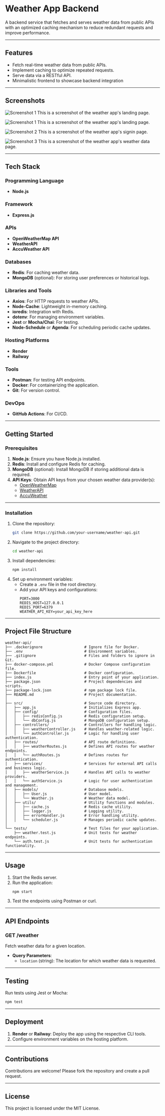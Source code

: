 # Weather App Backend
A backend service that fetches and serves weather data from public APIs with an optimized caching mechanism to reduce redundant requests and improve performance.

---

## Features
- Fetch real-time weather data from public APIs.
- Implement caching to optimize repeated requests.
- Serve data via a RESTful API.
- Minimalistic frontend to showcase backend integration

---

## Screenshots
![Screenshot 1](landing-page.png.png)
This is a screenshot of the weather app's landing page.

![Screenshot 1](signin-page.png.png)
This is a screenshot of the weather app's landing page.

![Screenshot 2](signup-page.png.png)
This is a screenshot of the weather app's signin page.

![Screenshot 3](weather-page.png.png)
This is a screenshot of the weather app's weather data page.

---

## Tech Stack

### **Programming Language**
- **Node.js**

### **Framework**
- **Express.js**

### **APIs**
- **OpenWeatherMap API**
- **WeatherAPI**
- **AccuWeather API**

### **Databases**
- **Redis**: For caching weather data.
- **MongoDB** (optional): For storing user preferences or historical logs.

### **Libraries and Tools**
- **Axios**: For HTTP requests to weather APIs.
- **Node-Cache**: Lightweight in-memory caching.
- **ioredis**: Integration with Redis.
- **dotenv**: For managing environment variables.
- **Jest** or **Mocha/Chai**: For testing.
- **Node-Schedule** or **Agenda**: For scheduling periodic cache updates.

### **Hosting Platforms**
- **Render**
- **Railway**

### **Tools**
- **Postman**: For testing API endpoints.
- **Docker**: For containerizing the application.
- **Git**: For version control.

### **DevOps**
- **GitHub Actions**: For CI/CD.

---

## Getting Started

### **Prerequisites**
1. **Node.js**: Ensure you have Node.js installed. 
2. **Redis**: Install and configure Redis for caching.
3. **MongoDB** (optional): Install MongoDB if storing additional data is required.
4. **API Keys**: Obtain API keys from your chosen weather data provider(s):
   - [OpenWeatherMap](https://openweathermap.org/api)
   - [WeatherAPI](https://www.weatherapi.com/)
   - [AccuWeather](https://developer.accuweather.com/)

---

### **Installation**
1. Clone the repository:
   ```bash
   git clone https://github.com/your-username/weather-api.git
   ```
2. Navigate to the project directory:
   ```bash
   cd weather-api
   ```
3. Install dependencies:
   ```bash
   npm install
   ```
4. Set up environment variables:
   - Create a `.env` file in the root directory.
   - Add your API keys and configurations:
     ```env
     PORT=3000
     REDIS_HOST=127.0.0.1
     REDIS_PORT=6379
     WEATHER_API_KEY=your_api_key_here
     ```

---

## Project File Structure
```
weather-api/
├── .dockerignore                   # Ignore file for Docker.
├── .env                            # Environment variables.
├── .gitignore                      # Files and folders to ignore in Git.
├── docker-compose.yml              # Docker Compose configuration file.
├── Dockerfile                      # Docker configuration.
├── index.js                        # Entry point of your application.
├── package.json                    # Project dependencies and scripts.
├── package-lock.json               # npm package lock file.
├── README.md                       # Project documentation.
│
├── src/                            # Source code directory.
│   ├── app.js                      # Initializes Express app.
│   ├── config/                     # Configuration files.
│   │   ├── redisConfig.js          # Redis configuration setup.
│   │   └── dbConfig.js             # MongoDB configuration setup.
│   ├── controllers/                # Controllers for handling logic.
│   │   ├── weatherController.js    # Handles weather-related logic.
│   │   └── authController.js       # Logic for handling user authentication.
│   ├── routes/                     # API route definitions.
│   │   ├── weatherRoutes.js        # Defines API routes for weather endpoints.
│   │   └── authRoutes.js           # Defines routes for authentication.
│   ├── services/                   # Services for external API calls and business logic.
│   │   ├── weatherService.js       # Handles API calls to weather providers.
│   │   └── authService.js          # Logic for user authentication and management.
│   ├── models/                     # Database models.
│   │   ├── User.js                 # User model.
│   │   └── Weather.js              # Weather data model.
│   ├── utils/                      # Utility functions and modules.
│   │   ├── cache.js                # Redis cache utility.
│   │   ├── logger.js               # Logging utility.
│   │   ├── errorHandler.js         # Error handling utility.
│   │   └── scheduler.js            # Manages periodic cache updates.
│
└── tests/                          # Test files for your application.
    ├── weather.test.js             # Unit tests for weather endpoints.
    └── auth.test.js                # Unit tests for authentication functionality.
```

---

## Usage
1. Start the Redis server.
2. Run the application:
   ```bash
   npm start
   ```
3. Test the endpoints using Postman or curl.

---

## API Endpoints

### **GET /weather**
Fetch weather data for a given location.
- **Query Parameters**:
  - `location` (string): The location for which weather data is requested.

---

## Testing
Run tests using Jest or Mocha:
```bash
npm test
```

---

## Deployment
1. **Render** or **Railway**: Deploy the app using the respective CLI tools.
2. Configure environment variables on the hosting platform.

---

## Contributions
Contributions are welcome! Please fork the repository and create a pull request.

---

## License
This project is licensed under the MIT License.

